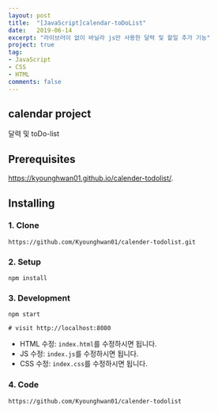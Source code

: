 ```yaml
---
layout: post
title:  "[JavaScript]calendar-toDoList"
date:   2019-06-14
excerpt: "라이브러이 없이 바닐라 js만 사용한 달력 및 할일 추가 기능"
project: true
tag:
- JavaScript
- CSS
- HTML
comments: false
---
```



## calendar project

달력 및 toDo-list 



## Prerequisites

 https://kyounghwan01.github.io/calender-todolist/.

## Installing

### 1. Clone

```
https://github.com/Kyounghwan01/calender-todolist.git
```

### 2. Setup

```
npm install
```

### 3. Development

```
npm start

# visit http://localhost:8080
```

- HTML 수정: `index.html`를 수정하시면 됩니다.
- JS 수정: `index.js`를 수정하시면 됩니다.
- CSS 수정: `index.css`를 수정하시면 됩니다.

### 4. Code

```
https://github.com/Kyounghwan01/calender-todolist
```



